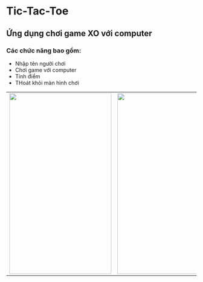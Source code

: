 # Tic-Tac-Toe
## Ứng dụng chơi game XO với computer 
### Các chức năng bao gồm:
- Nhập tên người chơi
- Chơi game với computer
- Tính điểm 
- THoát khỏi màn hình chơi 

<table>
  <tr>
    <td><img src="https://user-images.githubusercontent.com/56188558/217167250-e1535a03-1a44-458f-bb61-598fc16200e5.png" width=270 height=480></td>
    <td><img src="https://user-images.githubusercontent.com/56188558/217167229-ef4cefd0-34d3-47df-97cf-7311be6acafa.png" width=270 height=480></td>
  </tr>
 </table>
